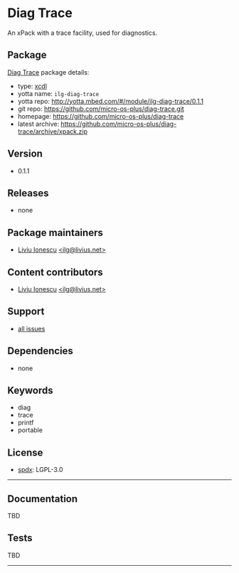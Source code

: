 # Diag Trace

An xPack with a trace facility, used for diagnostics.

## Package

[Diag Trace](https://github.com/micro-os-plus/diag-trace) package details:

* type: [xcdl](http://xcdl.github.io)
* yotta name: `ilg-diag-trace`
* yotta repo: http://yotta.mbed.com/#/module/ilg-diag-trace/0.1.1
* git repo: https://github.com/micro-os-plus/diag-trace.git
* homepage: https://github.com/micro-os-plus/diag-trace
* latest archive: https://github.com/micro-os-plus/diag-trace/archive/xpack.zip

## Version

* 0.1.1

## Releases

* none

## Package maintainers

* [Liviu Ionescu](http://liviusdotnet.worldpress.com) [&lt;ilg@livius.net&gt;](mailto:ilg@livius.net)

## Content contributors

* [Liviu Ionescu](http://liviusdotnet.worldpress.com) [&lt;ilg@livius.net&gt;](mailto:ilg@livius.net)

## Support

* [all issues](https://github.com/micro-os-plus/diag-trace/issues)

## Dependencies

* none

## Keywords

* diag
* trace
* printf
* portable

## License

* [spdx](http://spdx.org/licenses/): LGPL-3.0

--- 
## Documentation

TBD

## Tests

TBD

--- 
